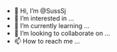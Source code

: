 - 👋 Hi, I’m @SussSj
- 👀 I’m interested in ...
- 🌱 I’m currently learning ...
- 💞️ I’m looking to collaborate on ...
- 📫 How to reach me ...

<!---
SussSj/SussSj is a ✨ special ✨ repository because its `README.md` (this file) appears on your GitHub profile.
You can click the Preview link to take a look at your changes.
--->
